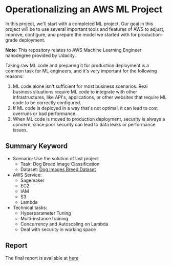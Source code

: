 # Operationalizing an AWS ML Project

In this project, we'll start with a completed ML project. Our goal in this project will be to use several important tools and features of AWS to adjust, improve, configure, and prepare the model we started with for production-grade deployment.

**Note**: This repository relates to AWS Machine Learning Engineer nanodegree provided by Udacity.

Taking raw ML code and preparing it for production deployment is a common task for ML engineers, and it's very important for the following reasons:

1. ML code alone isn't sufficient for most business scenarios. Real business situations require ML code to integrate 
with other infrastructures, like API's, applications, or other websites that require ML code to be correctly configured.
2. If ML code is deployed in a way that's not optimal, it can lead to cost overruns or bad performance.
3. When ML code is moved to production deployment, security is always a concern, since poor security can lead to data 
leaks or performance issues. 

## Summary Keyword

- Scenario: Use the solution of last project
  - Task: Dog Breed Image Classification
  - Dataset: [Dog Images Breed Dataset](https://325c7m-my.sharepoint.com/:f:/g/personal/khangtictoc_325c7m_onmicrosoft_com/EpD704qbm79IsoZbkXQ042QBv4vwAowXgX9fyta6UV3IuA?e=41eM5c)
- AWS Service:
  - Sagemaker
  - EC2
  - IAM
  - S3
  - Lambda
- Technical tasks:
  - Hyperparameter Tuning
  - Multi-instance training
  - Concurrency and Autoscaling on Lambda
  - Deal with security in working space
  
## Report

The final report is available at [here](report/README.md)